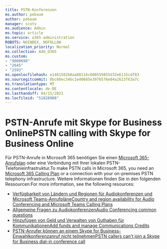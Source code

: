 ```yaml
---
title: PSTN-Konferenzen
ms.author: pebaum
author: pebaum
manager: scotv
ms.audience: Admin
ms.topic: article
ms.service: o365-administration
ROBOTS: NOINDEX, NOFOLLOW
localization_priority: Normal
ms.collection: Adm_O365
ms.custom:
- "9000698"
- "2645"
- "2593"
ms.openlocfilehash: e1461582b8aa88116c600559855d32e6115cdf03
ms.sourcegitcommit: 8bc60ec34bc1e40685e3976576e04a2623f63a7c
ms.translationtype: MT
ms.contentlocale: de-DE
ms.lasthandoff: 04/15/2021
ms.locfileid: "51828908"
---
```

# <a name="pstn-calling-with-skype-for-business-online"></a><span data-ttu-id="330be-102">PSTN-Anrufe mit Skype for Business Online</span><span class="sxs-lookup"><span data-stu-id="330be-102">PSTN calling with Skype for Business Online</span></span>

<span data-ttu-id="330be-103">Für PSTN-Anrufe in Microsoft 365 benötigen Sie einen [Microsoft 365-Anrufplan](https://docs.microsoft.com/microsoftteams/what-is-phone-system-in-office-365#more-about-calling-plans) oder eine Verbindung mit Ihrer lokalen PSTN-Telefonieinfrastruktur.</span><span class="sxs-lookup"><span data-stu-id="330be-103">To make PSTN calls in Microsoft 365, you need an [Microsoft 365 Calling Plan](https://docs.microsoft.com/microsoftteams/what-is-phone-system-in-office-365#more-about-calling-plans) or a connection with your on-premises PSTN telephony infrastructure.</span></span> <span data-ttu-id="330be-104">Weitere Informationen finden Sie in den folgenden Ressourcen:</span><span class="sxs-lookup"><span data-stu-id="330be-104">For more information, see the following resources:</span></span> 

- [<span data-ttu-id="330be-105">Verfügbarkeit von Ländern und Regionen für Audiokonferenzen und Microsoft Teams-Anrufpläne</span><span class="sxs-lookup"><span data-stu-id="330be-105">Country and region availability for Audio Conferencing and Microsoft Teams Calling Plans</span></span>](https://docs.microsoft.com/microsoftteams/country-and-region-availability-for-audio-conferencing-and-calling-plans/country-and-region-availability-for-audio-conferencing-and-calling-plans) 
- [<span data-ttu-id="330be-106">Allgemeine Fragen zu Audiokonferenzen</span><span class="sxs-lookup"><span data-stu-id="330be-106">Audio Conferencing common questions</span></span>](https://docs.microsoft.com/microsoftteams/audio-conferencing-common-questions)
- [<span data-ttu-id="330be-107">Hinzufügen von Geld und Verwalten von Guthaben für Kommunikationen</span><span class="sxs-lookup"><span data-stu-id="330be-107">Add funds and manage Communications Credits</span></span>](https://docs.microsoft.com/microsoftteams/add-funds-and-manage-communications-credits)
- [<span data-ttu-id="330be-108">PSTN-Anrufer können an einem Skype for Business-Einwahlkonferenzanruf nicht teilnehmen</span><span class="sxs-lookup"><span data-stu-id="330be-108">PSTN callers can't join a Skype for Business dial-in conference call</span></span>](https://docs.microsoft.com/SkypeForBusiness/troubleshoot/online-conferencing/pstn-callers-cant-join-dial-in-call)
